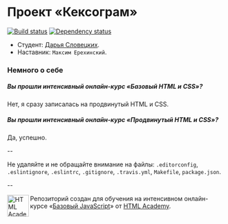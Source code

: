 # Проект «Кексограм»

[![Build status][travis-image]][travis-url]
[![Dependency status][dependency-image]][dependency-url]

* Студент: [Дарья Словецких](https://htmlacademy.ru/profile/id3612).
* Наставник: `Максим Ерехинский`.

### Немного о себе

##### Вы прошли интенсивный онлайн-курс «Базовый HTML и CSS»?
Нет, я сразу записалась на продвинутый HTML и CSS.

##### Вы прошли интенсивный онлайн-курс «Продвинутый HTML и CSS»?
Да, успешно.

--

Не удаляйте и не обращайте внимание на файлы: `.editorconfig`, `.eslintignore`, `.eslintrc`, `.gitignore`, `.travis.yml`, `Makefile`, `package.json`.

--

<a href="https://htmlacademy.ru/js_intensive"><img align="left" width="50" height="50" title="HTML Academy" src="https://htmlacademy.ru/static/img/logo-github-javascript.svg"></a>

Репозиторий создан для обучения на интенсивном онлайн-курсе «[Базовый JavaScript](https://htmlacademy.ru/js_intensive)» от [HTML Academy](https://htmlacademy.ru).

[travis-image]: https://travis-ci.org/js-htmlacademy/3612-keksogram.svg?branch=master
[travis-url]: https://travis-ci.org/js-htmlacademy/3612-keksogram
[dependency-image]: https://david-dm.org/js-htmlacademy/3612-keksogram.svg?style=flat-square
[dependency-url]: https://david-dm.org/js-htmlacademy/3612-keksogram
